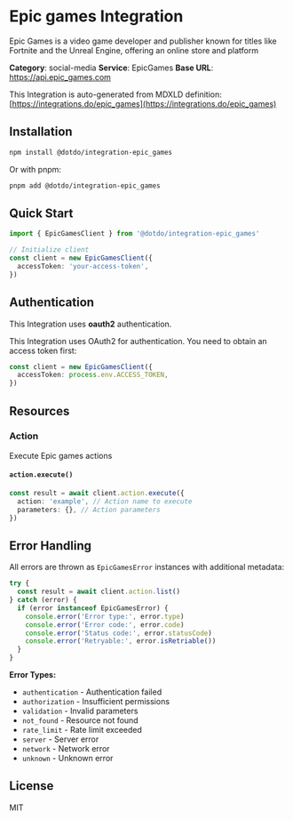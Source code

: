 # Epic games Integration

Epic Games is a video game developer and publisher known for titles like Fortnite and the Unreal Engine, offering an online store and platform

**Category**: social-media
**Service**: EpicGames
**Base URL**: https://api.epic_games.com

This Integration is auto-generated from MDXLD definition: [https://integrations.do/epic_games](https://integrations.do/epic_games)

## Installation

```bash
npm install @dotdo/integration-epic_games
```

Or with pnpm:

```bash
pnpm add @dotdo/integration-epic_games
```

## Quick Start

```typescript
import { EpicGamesClient } from '@dotdo/integration-epic_games'

// Initialize client
const client = new EpicGamesClient({
  accessToken: 'your-access-token',
})
```

## Authentication

This Integration uses **oauth2** authentication.

This Integration uses OAuth2 for authentication. You need to obtain an access token first:

```typescript
const client = new EpicGamesClient({
  accessToken: process.env.ACCESS_TOKEN,
})
```

## Resources

### Action

Execute Epic games actions

#### `action.execute()`

```typescript
const result = await client.action.execute({
  action: 'example', // Action name to execute
  parameters: {}, // Action parameters
})
```

## Error Handling

All errors are thrown as `EpicGamesError` instances with additional metadata:

```typescript
try {
  const result = await client.action.list()
} catch (error) {
  if (error instanceof EpicGamesError) {
    console.error('Error type:', error.type)
    console.error('Error code:', error.code)
    console.error('Status code:', error.statusCode)
    console.error('Retryable:', error.isRetriable())
  }
}
```

**Error Types:**

- `authentication` - Authentication failed
- `authorization` - Insufficient permissions
- `validation` - Invalid parameters
- `not_found` - Resource not found
- `rate_limit` - Rate limit exceeded
- `server` - Server error
- `network` - Network error
- `unknown` - Unknown error

## License

MIT
